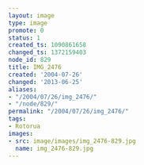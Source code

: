 ```yaml
---
layout: image
type: image
promote: 0
status: 1
created_ts: 1090861658
changed_ts: 1372159403
node_id: 829
title: IMG_2476
created: '2004-07-26'
changed: '2013-06-25'
aliases:
- "/2004/07/26/img_2476/"
- "/node/829/"
permalink: "/2004/07/26/img_2476/"
tags:
- Rotorua
images:
- src: image/images/img_2476-829.jpg
  name: img_2476-829.jpg
---
```


